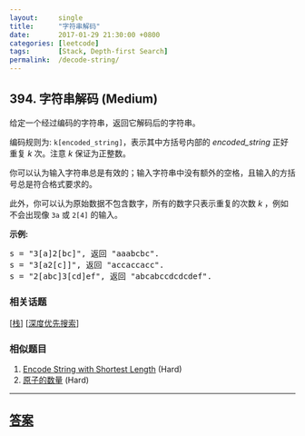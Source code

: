 ```yaml
---
layout:     single
title:      "字符串解码"
date:       2017-01-29 21:30:00 +0800
categories: [leetcode]
tags:       [Stack, Depth-first Search]
permalink:  /decode-string/
---
```


## 394. 字符串解码 (Medium)

<p>给定一个经过编码的字符串，返回它解码后的字符串。</p>

<p>编码规则为: <code>k[encoded_string]</code>，表示其中方括号内部的 <em>encoded_string</em> 正好重复 <em>k</em> 次。注意 <em>k</em> 保证为正整数。</p>

<p>你可以认为输入字符串总是有效的；输入字符串中没有额外的空格，且输入的方括号总是符合格式要求的。</p>

<p>此外，你可以认为原始数据不包含数字，所有的数字只表示重复的次数 <em>k</em> ，例如不会出现像&nbsp;<code>3a</code>&nbsp;或&nbsp;<code>2[4]</code>&nbsp;的输入。</p>

<p><strong>示例:</strong></p>

<pre>
s = &quot;3[a]2[bc]&quot;, 返回 &quot;aaabcbc&quot;.
s = &quot;3[a2[c]]&quot;, 返回 &quot;accaccacc&quot;.
s = &quot;2[abc]3[cd]ef&quot;, 返回 &quot;abcabccdcdcdef&quot;.
</pre>

### 相关话题
  [[栈](https://github.com/openset/leetcode/tree/master/tag/stack/README.md)]
  [[深度优先搜索](https://github.com/openset/leetcode/tree/master/tag/depth-first-search/README.md)]

### 相似题目
  1. [Encode String with Shortest Length](/encode-string-with-shortest-length) (Hard)
  1. [原子的数量](/number-of-atoms) (Hard)

---

## [答案](https://github.com/openset/leetcode/tree/master/problems/decode-string)
